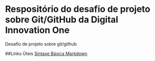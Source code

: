 # Respositório do desafio de projeto sobre Git/GitHub da Digital Innovation One
Desafio de projeto sobre git/github

##Links Úteis
[Sintaxe Básica Markdown](https://markdown.net.br/sintaxe-basica/)
